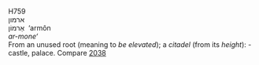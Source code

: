 <body>
  <p>H759<br>  ארמון  <br> אַרמוֹן  ‎  ‘armôn  <br><i>ar-mone‘ </i><br>From an unused root (meaning to <i>be</i> <i>elevated</i>); a <i>citadel</i> (from its <i>height</i>): - castle, palace. Compare <a href="h2038.htm">2038</a> <br></p>
 </body>
